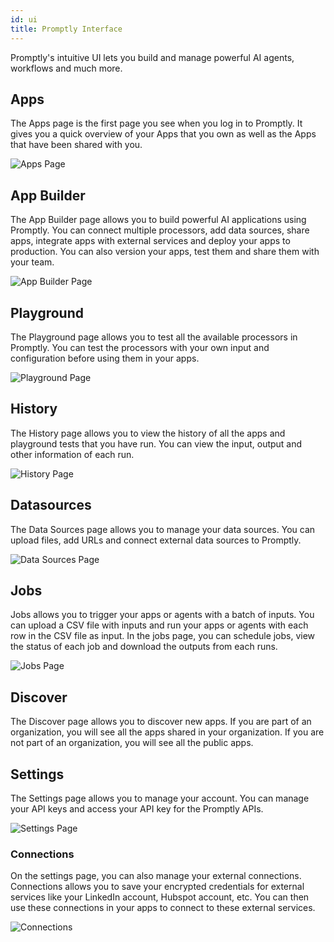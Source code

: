 ```yaml
---
id: ui
title: Promptly Interface
---
```


Promptly's intuitive UI lets you build and manage powerful AI agents, workflows and much more.

## Apps

The Apps page is the first page you see when you log in to Promptly. It gives you a quick overview of your Apps that you own as well as the Apps that have been shared with you.

![Apps Page](/img/ui/llmstack-home.png)

## App Builder

The App Builder page allows you to build powerful AI applications using Promptly. You can connect multiple processors, add data sources, share apps, integrate apps with external services and deploy your apps to production. You can also version your apps, test them and share them with your team.

![App Builder Page](/img/ui/llmstack-app-builder.png)

## Playground

The Playground page allows you to test all the available processors in Promptly. You can test the processors with your own input and configuration before using them in your apps.

![Playground Page](/img/ui/llmstack-playground.png)

## History

The History page allows you to view the history of all the apps and playground tests that you have run. You can view the input, output and other information of each run.

![History Page](/img/ui/llmstack-history.png)

## Datasources

The Data Sources page allows you to manage your data sources. You can upload files, add URLs and connect external data sources to Promptly.

![Data Sources Page](/img/ui/llmstack-datasources.png)

## Jobs

Jobs allows you to trigger your apps or agents with a batch of inputs. You can upload a CSV file with inputs and run your apps or agents with each row in the CSV file as input. In the jobs page, you can schedule jobs, view the status of each job and download the outputs from each runs.

![Jobs Page](/img/ui/llmstack-jobs.png)

## Discover

The Discover page allows you to discover new apps. If you are part of an organization, you will see all the apps shared in your organization. If you are not part of an organization, you will see all the public apps.

## Settings

The Settings page allows you to manage your account. You can manage your API keys and access your API key for the Promptly APIs.

![Settings Page](/img/ui/llmstack-settings.png)

### Connections

On the settings page, you can also manage your external connections. Connections allows you to save your encrypted credentials for external services like your LinkedIn account, Hubspot account, etc. You can then use these connections in your apps to connect to these external services.

![Connections](/img/ui/llmstack-connections.png)
